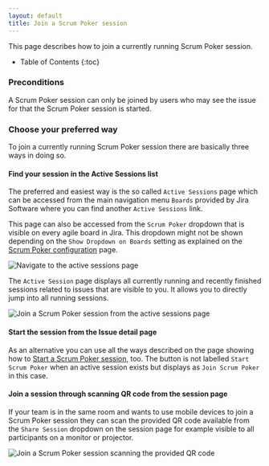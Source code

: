 ```yaml
---
layout: default
title: Join a Scrum Poker session
---
```


This page describes how to join a currently running Scrum Poker session.

* Table of Contents
{:toc}

### Preconditions

A Scrum Poker session can only be joined by users who may see the issue for that the Scrum Poker session is started.


### Choose your preferred way

To join a currently running Scrum Poker session there are basically three ways in doing so.

#### Find your session in the Active Sessions list

The preferred and easiest way is the so called `Active Sessions` page which can be accessed from the main navigation menu `Boards` provided by Jira Software where you can find another `Active Sessions` link. 

This page can also be accessed from the `Scrum Poker` dropdown that is visible on every agile board in Jira. This dropdown might not be shown depending on the `Show Dropdown on Boards` setting as explained on the [Scrum Poker configuration](/scrum-poker-configuration) page. 

![Navigate to the active sessions page](/images/start-scrum-poker-session-open-active-sessions.png) 

The `Active Session` page displays all currently running and recently finished sessions related to issues that are visible to you.
It allows you to directly jump into all running sessions.

![Join a Scrum Poker session from the active sessions page](/images/join-scrum-poker-session-active-sessions.png)

#### Start the session from the Issue detail page

As an alternative you can use all the ways described on the page showing how to [Start a Scrum Poker session](/start-scrum-poker-session), too.
The button is not labelled `Start Scrum Poker` when an active session exists but displays as `Join Scrum Poker` in this case. 

#### Join a session through scanning QR code from the session page

If your team is in the same room and wants to use mobile devices to join a Scrum Poker session they can scan the provided QR code available from the `Share Session` dropdown on the session page for example visible to all participants on a monitor or projector.  

![Join a Scrum Poker session scanning the provided QR code](/images/join-scrum-poker-session-qr-code.png)
